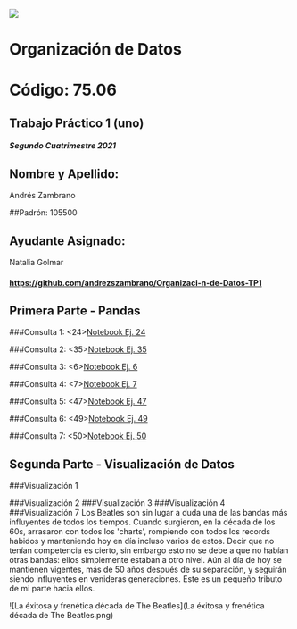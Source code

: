 ![](../../../LogoFIUBA.png)

# Organización de Datos #

# Código: 75.06

##  Trabajo Práctico 1 (uno)
<h5>Segundo Cuatrimestre 2021 </h5> 



## Nombre y Apellido:
Andrés Zambrano

##Padrón: 
105500

## Ayudante Asignado:
Natalia Golmar

#### https://github.com/andrezszambrano/Organizaci-n-de-Datos-TP1
## Primera Parte - Pandas
###Consulta 1: 
<24>[Notebook Ej. 24](https://github.com/andrezszambrano/Organizaci-n-de-Datos-TP1/blob/main/Ej24.ipynb)

###Consulta 2: 
<35>[Notebook Ej. 35](https://github.com/andrezszambrano/Organizaci-n-de-Datos-TP1/blob/main/Ej35.ipynb)

###Consulta 3: 
<6>[Notebook Ej. 6](https://github.com/andrezszambrano/Organizaci-n-de-Datos-TP1/blob/main/Ej6.ipynb)

###Consulta 4: 
<7>[Notebook Ej. 7](https://github.com/andrezszambrano/Organizaci-n-de-Datos-TP1/blob/main/Ej7.ipynb)

###Consulta 5: 
<47>[Notebook Ej. 47](https://github.com/andrezszambrano/Organizaci-n-de-Datos-TP1/blob/main/Ej47.ipynb)

###Consulta 6: 
<49>[Notebook Ej. 49](https://github.com/andrezszambrano/Organizaci-n-de-Datos-TP1/blob/main/Ej49.ipynb)

###Consulta 7: 
<50>[Notebook Ej. 50](https://github.com/andrezszambrano/Organizaci-n-de-Datos-TP1/blob/main/Ej50.ipynb)

## Segunda Parte - Visualización de Datos
###Visualización 1

###Visualización 2
###Visualización 3
###Visualización 4
###Visualización 7
<Tema elegido> Los Beatles son sin lugar a duda una de las bandas más influyentes de todos los tiempos. Cuando surgieron, en la década de los 60s, arrasaron con todos los 'charts', rompiendo con todos los records habidos y manteniendo hoy en día incluso varios de estos.
Decir que no tenían competencia es cierto, sin embargo esto no se debe a que no habían otras bandas: ellos simplemente estaban a otro nivel. Aún al día de hoy se mantienen vigentes, más de 50 años después de su separación, y seguirán siendo influyentes en venideras generaciones. Este es un pequeño tributo de mi parte hacia ellos.

![La éxitosa y frenética década de The Beatles](La éxitosa y frenética década de The Beatles.png)

